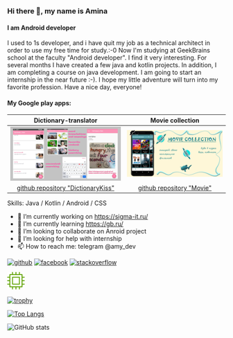### Hi there 👋, my name is Amina
#### I am Android developer

I used to 1s developer, and i have quit my job as a technical architect in order to use my free time for study.:-0 Now I'm studying at GeekBrains school at the faculty "Android developer". I find it very interesting. For several months I have created a few java and kotlin projects. In addition, I am completing a course on java development. I am going to start an internship in the near future :-). I hope my little adventure will turn into my favorite profession. Have a nice day, everyone!

#### My Google play apps:
| Dictionary-translator | Movie collection |
|:--------------------------------:|:--------------------------------:|
|[![dictionary kiss](https://github.com/Amina1000/DictionaryKiss/blob/release/baner_dictionary_kiss.png)](https://play.google.com/store/apps/details?id=com.cocos.develop.dictionarykiss)|[![movie collection](https://github.com/Amina1000/Movie/blob/lesson12/baner1.png)](https://play.google.com/store/apps/details?id=com.cocos.ammymovie)|
|[github repository "DictionaryKiss"](https://github.com/Amina1000/DictionaryKiss)|[github repository "Movie"](https://github.com/Amina1000/Movie)|

Skills: Java / Kotlin / Android / CSS

- 🔭 I’m currently working on https://sigma-it.ru/ 
- 🌱 I’m currently learning https://gb.ru/ 
- 👯 I’m looking to collaborate on Anroid project 
- 🤔 I’m looking for help with internship 
- 📫 How to reach me: telegram @amy_dev 


[<img src='https://cdn.jsdelivr.net/npm/simple-icons@3.0.1/icons/github.svg' alt='github' height='40'>](https://github.com/amina1000)  [<img src='https://cdn.jsdelivr.net/npm/simple-icons@3.0.1/icons/facebook.svg' alt='facebook' height='40'>](https://www.facebook.com/ammy.developer)  [<img src='https://cdn.jsdelivr.net/npm/simple-icons@3.0.1/icons/stackoverflow.svg' alt='stackoverflow' height='40'>](https://stackoverflow.com/users/16683354)  

<a href='https://docs.github.com/en/developers'><img src='https://raw.githubusercontent.com/acervenky/animated-github-badges/master/assets/devbadge.gif' width='40' height='40'></a> 

[![trophy](https://github-profile-trophy.vercel.app/?username=amina1000)](https://github.com/ryo-ma/github-profile-trophy)

[![Top Langs](https://github-readme-stats.vercel.app/api/top-langs/?username=amina1000)](https://github.com/anuraghazra/github-readme-stats)

![GitHub stats](https://github-readme-stats.vercel.app/api?username=amina1000&show_icons=true)  
